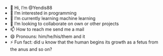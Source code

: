 - 👋 Hi, I’m @Yendis88
- 👀 I’m interested in programming
- 🌱 I’m currently learning machine learning
- 💞️ I’m looking to collaborate on own or other projects
- 📫 How to reach me send me a mail
- 😄 Pronouns: him/he/his/them and it
- ⚡ Fun fact: did u know that the human begins its growth as a fetus from the anus and so on?

<!---
Yendis88/Yendis88 is a ✨ special ✨ repository because its `README.md` (this file) appears on your GitHub profile.
You can click the Preview link to take a look at your changes.
--->
